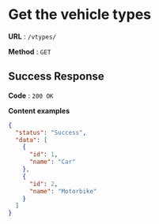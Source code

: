 # Get the vehicle types

**URL** : `/vtypes/`

**Method** : `GET`

## Success Response

**Code** : `200 OK`

**Content examples**

```json
{
  "status": "Success",
  "data": [
    {
      "id": 1, 
      "name": "Car"
    }, 
    {
      "id": 2, 
      "name": "Motorbike"
    }
  ]
}
```
